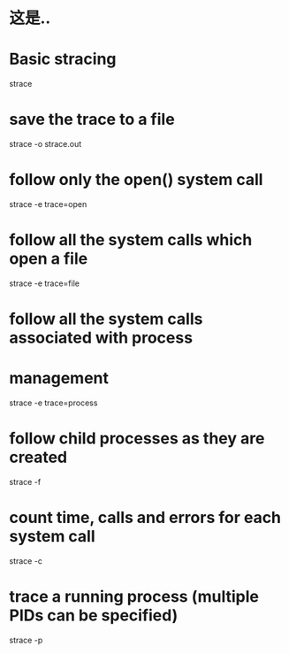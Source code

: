 # 这是..

# Basic stracing
strace <command>

# save the trace to a file
strace -o strace.out <other switches> <command>

# follow only the open() system call
strace -e trace=open <command>

# follow all the system calls which open a file
strace -e trace=file <command>

# follow all the system calls associated with process
# management
strace -e trace=process <command>

# follow child processes as they are created
strace -f <command>

# count time, calls and errors for each system call
strace -c <command>

# trace a running process (multiple PIDs can be specified)
strace -p <pid>
